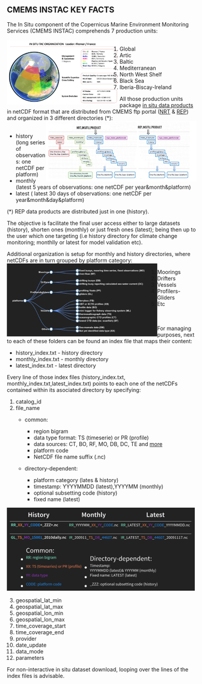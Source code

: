 ## CMEMS INSTAC KEY FACTS

The In Situ component of the Copernicus Marine Environment Monitoring Services (CMEMS INSTAC) comprehends 7 production units:
<br>
<br>
<img align="left" src="https://github.com/CopernicusMarineInsitu/INSTACTraining--UPDATE-/blob/master/images/regions.png" width="300">
1. Global 
2. Artic 
3. Baltic 
4. Mediterranean
5. North West Shelf
6. Black Sea
7. Iberia-Biscay-Ireland

All those production units package [in situ data products](http://cmems-resources.cls.fr/documents/PUM/CMEMS-INS-PUM-013.pdf) in netCDF format that are distributed from CMEMS ftp portal ([NRT](nrt.cmems-du.eu) & [REP](my.cmems-du.eu)) and organized in 3 different directories (*):
<img align="right" src="https://github.com/CopernicusMarineInsitu/INSTACTraining--UPDATE-/blob/master/images/ftpStruture.png" width="400">
<br>
<br>
* history (long series of observations: one netCDF per platform)
* monthly (latest 5 years of observations: one netCDF per year&month&platform)
* latest ( latest 30 days of observations: one netCDF per year&month&day&platform)

(*) REP data products are distributed just in one (history).

The objective is facilitate the final user access either to large datasets (history), shorten ones (monthly) or just fresh ones (latest); being then up to the user which one targeting (i.e history directory for climate change monitoring; monthlly or latest for model validation etc).

Additional organization is setup for monthly and history directories, where netCDFs are in turn grouped by platform category:
<img align="left" src="https://github.com/CopernicusMarineInsitu/INSTACTraining/blob/master/images/platforms.png" width="400">

1. Moorings
2. Drifters
3. Vessels
4. Profilers-Gliders
5. Etc

<br>
<br>
For managing purposes, next to each of these folders can be found an index file that maps their content:

* history_index.txt - history directory
* monthly_index.txt - monthly directory
* latest_index.txt - latest directory

Every line of those index files (history_index.txt, monthly_index.txt,latest_index.txt) points to each one of the netCDFs contained within its asociated directory by specifying:

1. catalog_id
2. file_name
    * common:
        * region bigram
        * data type format: TS (timeserie) or PR (profile)
        * data sources: CT, BO, RF, MO, DB, DC, TE and [more](http://cmems-resources.cls.fr/documents/PUM/CMEMS-INS-PUM-013.pdf)
        * platform code
        * NetCDF file name suffix (.nc)

    * directory-dependent:
        * platform category (lates & history)
        * timestamp: YYYYMMDD (latest),YYYYMM (monthly)
        * optional subsetting code (history)
        * fixed name (latest)    

<span padding-left="20%"><img src="https://github.com/CopernicusMarineInsitu/INSTACTraining/blob/master/images/naming.png" width="500"></span>

3. geospatial_lat_min
4. geospatial_lat_max
5.  geospatial_lon_min
6. geospatial_lon_max
7.  time_coverage_start
8.  time_coverage_end
9.  provider
10. date_update
11. data_mode
12. parameters 

For non-interactive in situ dataset download, looping over the lines of the index files is advisable.  